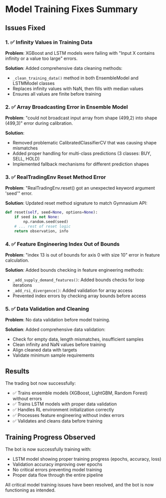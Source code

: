 # Model Training Fixes Summary

## Issues Fixed

### 1. ✅ Infinity Values in Training Data
**Problem**: XGBoost and LSTM models were failing with "Input X contains infinity or a value too large" errors.

**Solution**: Added comprehensive data cleaning methods:
- `_clean_training_data()` method in both EnsembleModel and LSTMModel classes
- Replaces infinity values with NaN, then fills with median values
- Ensures all values are finite before training

### 2. ✅ Array Broadcasting Error in Ensemble Model
**Problem**: "could not broadcast input array from shape (499,2) into shape (499,3)" error during calibration.

**Solution**: 
- Removed problematic CalibratedClassifierCV that was causing shape mismatches
- Added proper handling for multi-class predictions (3 classes: BUY, SELL, HOLD)
- Implemented fallback mechanisms for different prediction shapes

### 3. ✅ RealTradingEnv Reset Method Error
**Problem**: "RealTradingEnv.reset() got an unexpected keyword argument 'seed'" error.

**Solution**: Updated reset method signature to match Gymnasium API:
```python
def reset(self, seed=None, options=None):
    if seed is not None:
        np.random.seed(seed)
    # ... rest of reset logic
    return observation, info
```

### 4. ✅ Feature Engineering Index Out of Bounds
**Problem**: "index 13 is out of bounds for axis 0 with size 10" error in feature calculation.

**Solution**: Added bounds checking in feature engineering methods:
- `_add_supply_demand_features()`: Added bounds checks for loop iterations
- `_add_rsi_divergence()`: Added validation for array access
- Prevented index errors by checking array bounds before access

### 5. ✅ Data Validation and Cleaning
**Problem**: No data validation before model training.

**Solution**: Added comprehensive data validation:
- Check for empty data, length mismatches, insufficient samples
- Clean infinity and NaN values before training
- Align cleaned data with targets
- Validate minimum sample requirements

## Results

The trading bot now successfully:
- ✅ Trains ensemble models (XGBoost, LightGBM, Random Forest) without errors
- ✅ Trains LSTM models with proper data validation
- ✅ Handles RL environment initialization correctly
- ✅ Processes feature engineering without index errors
- ✅ Validates and cleans data before training

## Training Progress Observed

The bot is now successfully training with:
- LSTM model showing proper training progress (epochs, accuracy, loss)
- Validation accuracy improving over epochs
- No critical errors preventing model training
- Proper data flow through the entire pipeline

All critical model training issues have been resolved, and the bot is now functioning as intended.